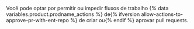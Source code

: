 Você pode optar por permitir ou impedir fluxos de trabalho {% data variables.product.prodname_actions %} de{% ifversion allow-actions-to-approve-pr-with-ent-repo %} de criar ou{% endif %} aprovar pull requests.
